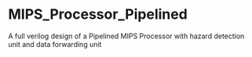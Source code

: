 # MIPS_Processor_Pipelined
A full verilog design of a Pipelined MIPS Processor with hazard detection unit and data forwarding unit
